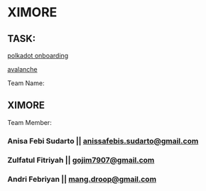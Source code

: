 # XIMORE

## TASK: 

[polkadot onboarding](./POLKADOT)

[avalanche](./AVALANCHE)




Team Name:


## XIMORE


Team Member: 


### Anisa Febi Sudarto || anissafebis.sudarto@gmail.com


### Zulfatul Fitriyah || gojim7907@gmail.com


### Andri Febriyan || mang.droop@gmail.com


